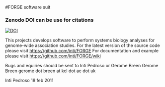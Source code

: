 #FORGE software suit

### Zenodo DOI can be use for citations
[![DOI](https://zenodo.org/badge/doi/10.5281/zenodo.9821.png)](https://zenodo.org/record/9821)

This projects develops software to perform systems biology analyses for genome-wide association studies.
For the latest version of the source code please visit https://github.com/inti/FORGE
For documentation and example please visit https://github.com/inti/FORGE/wiki

Bugs and equiries should be sent to Inti Pedroso <intipedroso at gmail dot com> or Gerome Breen Gerome Breen gerome dot breen at kcl dot ac dot uk

Inti Pedroso
18 feb 2011
